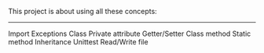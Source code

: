 This project is about using all these concepts:
******
Import
Exceptions
Class
Private attribute
Getter/Setter
Class method
Static method
Inheritance
Unittest
Read/Write file
